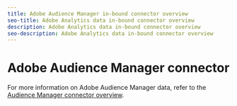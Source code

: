 ```yaml
---
title: Adobe Audience Manager in-bound connector overview
seo-title: Adobe Analytics data in-bound connector overview
description: Adobe Analytics data in-bound connector overview
seo-description: Adobe Analytics data in-bound connector overview
---
```


# Adobe Audience Manager connector

For more information on Adobe Audience Manager data, refer to the [Audience Manager connector overview](https://www.adobe.io/apis/experienceplatform/home/data-ingestion/data-ingestion-services.html#!api-specification/markdown/narrative/technical_overview/acp_connectors_overview/audience_manager_connector.md).